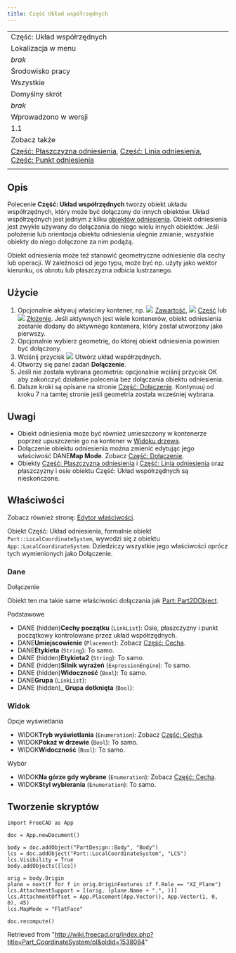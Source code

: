 ```yaml
---
title: Część Układ współrzędnych
---
```

|  |
| --- |
| Część: Układ współrzędnych |
| Lokalizacja w menu |
| *brak* |
| Środowisko pracy |
| Wszystkie |
| Domyślny skrót |
| *brak* |
| Wprowadzono w wersji |
| 1.1 |
| Zobacz także |
| [Część: Płaszczyzna odniesienia](/Part_DatumPlane/pl "Part DatumPlane/pl"), [Część: Linia odniesienia](/Part_DatumLine/pl "Part DatumLine/pl"), [Część: Punkt odniesienia](/Part_DatumPoint/pl "Part DatumPoint/pl") |
|  |

## Opis

Polecenie **Część: Układ współrzędnych** tworzy obiekt układu współrzędnych, który może być dołączony do innych obiektów. Układ współrzędnych jest jednym z kilku [obiektów odniesienia](/Std_Base/pl#Utwórz_geometrie_odniesienia "Std Base/pl"). Obiekt odniesienia jest zwykle używany do dołączania do niego wielu innych obiektów. Jeśli położenie lub orientacja obiektu odniesienia ulegnie zmianie, wszystkie obiekty do niego dołączone za nim podążą.

Obiekt odniesienia może też stanowić geometryczne odniesienie dla cechy lub operacji. W zależności od jego typu, może być np. użyty jako wektor kierunku, oś obrotu lub płaszczyzna odbicia lustrzanego.

## Użycie

1. Opcjonalnie aktywuj właściwy kontener, np. ![](/images/PartDesign_Body.svg) [Zawartość](/PartDesign_Body/pl "PartDesign Body/pl"), ![](/images/Std_Part.svg) [Część](/Std_Part/pl "Std Part/pl") lub ![](/images/Assembly_CreateAssembly.svg) [Złożenie](/Assembly_CreateAssembly/pl "Assembly CreateAssembly/pl"). Jeśli aktywnych jest wiele kontenerów, obiekt odniesienia zostanie dodany do aktywnego kontenera, który został utworzony jako pierwszy.
2. Opcjonalnie wybierz geometrię, do której obiekt odniesienia powinien być dołączony.
3. Wciśnij przycisk ![](/images/Part_CoordinateSystem.svg) Utwórz układ współrzędnych.
4. Otworzy się panel zadań **Dołączenie**.
5. Jeśli nie została wybrana geometria: opcjonalnie wciśnij przycisk OK aby zakończyć działanie polecenia bez dołączania obiektu odniesienia.
6. Dalsze kroki są opisane na stronie [Część: Dołączenie](/Part_EditAttachment/pl#Użycie "Part EditAttachment/pl"). Kontynuuj od kroku 7 na tamtej stronie jeśli geometria została wcześniej wybrana.

## Uwagi

* Obiekt odniesienia może być również umieszczony w kontenerze poprzez upuszczenie go na kontener w [Widoku drzewa](/Tree_view/pl "Tree view/pl").
* Dołączenie obiektu odniesienia można zmienić edytując jego właściwość DANE**Map Mode**. Zobacz [Część: Dołączenie](/Part_EditAttachment/pl#Użycie "Part EditAttachment/pl").
* Obiekty [Część: Płaszczyzna odniesienia](/Part_DatumPlane/pl "Part DatumPlane/pl") i [Część: Linia odniesienia](/Part_DatumLine/pl "Part DatumLine/pl") oraz płaszczyzny i osie obiektu Część: Układ współrzędnych są nieskończone.

## Właściwości

Zobacz również stronę: [Edytor właściwości](/Property_editor/pl "Property editor/pl").

Obiekt Część: Układ odniesienia, formalnie obiekt `Part::LocalCoordinateSystem`, wywodzi się z obiektu `App::LocalCoordinateSystem`. Dziedziczy wszystkie jego właściwości oprócz tych wymienionych jako Dołączenie.

### Dane

Dołączenie

Obiekt ten ma takie same właściwości dołączania jak [Part: Part2DObject](/Part_Part2DObject/pl#Dane "Part Part2DObject/pl").

Podstawowe

* DANE (hidden)**Cechy początku** (`LinkList`): Osie, płaszczyzny i punkt początkowy kontrolowane przez układ współrzędnych.
* DANE**Umiejscowienie** (`Placement`): Zobacz [Część: Cecha](/Part_Feature/pl#Dane "Part Feature/pl").
* DANE**Etykieta** (`String`): To samo.
* DANE (hidden)**Etykieta2** (`String`): To samo.
* DANE (hidden)**Silnik wyrażeń** (`ExpressionEngine`): To samo.
* DANE (hidden)**Widoczność** (`Bool`): To samo.
* DANE**Grupa** (`LinkList`):
* DANE (hidden)**\_ Grupa dotknięta** (`Bool`):

### Widok

Opcje wyświetlania

* WIDOK**Tryb wyświetlania** (`Enumeration`): Zobacz [Część: Cecha](/Part_Feature/pl#Widok "Part Feature/pl").
* WIDOK**Pokaż w drzewie** (`Bool`): To samo.
* WIDOK**Widoczność** (`Bool`): To samo.

Wybór

* WIDOK**Na górze gdy wybrane** (`Enumeration`): Zobacz [Część: Cecha](/Part_Feature/pl#Widok "Part Feature/pl").
* WIDOK**Styl wybierania** (`Enumeration`): To samo.

## Tworzenie skryptów

```
import FreeCAD as App

doc = App.newDocument()

body = doc.addObject("PartDesign::Body", "Body")
lcs = doc.addObject("Part::LocalCoordinateSystem", "LCS")
lcs.Visibility = True
body.addObjects([lcs])

orig = body.Origin
plane = next(f for f in orig.OriginFeatures if f.Role == "XZ_Plane")
lcs.AttachmentSupport = [(orig, (plane.Name + ".", ))]
lcs.AttachmentOffset = App.Placement(App.Vector(), App.Vector(1, 0, 0), 45)
lcs.MapMode = "FlatFace"

doc.recompute()

```

Retrieved from "<http://wiki.freecad.org/index.php?title=Part_CoordinateSystem/pl&oldid=1538084>"